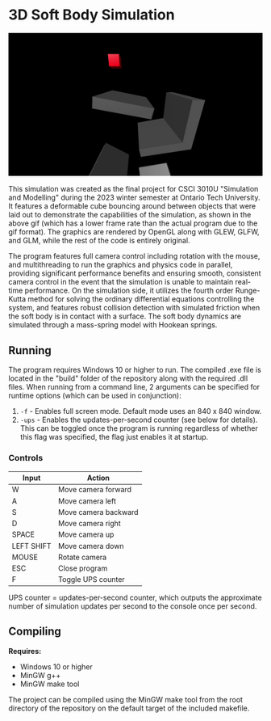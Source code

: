 # 3D Soft Body Simulation
![Simulation Demo](assets/sim-demo.gif)

This simulation was created as the final project for CSCI 3010U "Simulation and Modelling" during the 2023 winter semester at Ontario Tech University. It features a deformable cube bouncing around between objects that were laid out to demonstrate the capabilities of the simulation, as shown in the above gif (which has a lower frame rate than the actual program due to the gif format). The graphics are rendered by OpenGL along with GLEW, GLFW, and GLM, while the rest of the code is entirely original.

The program features full camera control including rotation with the mouse, and multithreading to run the graphics and physics code in parallel, providing significant performance benefits and ensuring smooth, consistent camera control in the event that the simulation is unable to maintain real-time performance. On the simulation side, it utilizes the fourth order Runge-Kutta method for solving the ordinary differential equations controlling the system, and features robust collision detection with simulated friction when the soft body is in contact with a surface. The soft body dynamics are simulated through a mass-spring model with Hookean springs.


## Running
The program requires Windows 10 or higher to run. The compiled .exe file is located in the "build" folder of the repository along with the required .dll files. When running from a command line, 2 arguments can be specified for runtime options (which can be used in conjunction):
1. `-f`   - Enables full screen mode. Default mode uses an 840 x 840 window.
2. `-ups` - Enables the updates-per-second counter (see below for details). This can be toggled once the program is running regardless of whether this flag was specified, the flag just enables it at startup.

### Controls
| Input      | Action               |
| ---------- | -------------------- |
| W          | Move camera forward  |
| A          | Move camera left     |
| S          | Move camera backward |
| D          | Move camera right    |
| SPACE      | Move camera up       |
| LEFT SHIFT | Move camera down     |
| MOUSE      | Rotate camera        |
| ESC        | Close program        |
| F          | Toggle UPS counter   |

UPS counter = updates-per-second counter, which outputs the approximate number of simulation updates per second to the console once per second.


## Compiling
**Requires:**
* Windows 10 or higher
* MinGW g++
* MinGW make tool

The project can be compiled using the MinGW make tool from the root directory of the repository on the default target of the included makefile.

